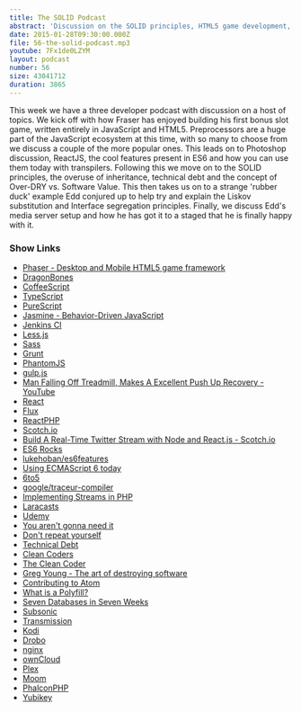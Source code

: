 ```yaml
---
title: The SOLID Podcast
abstract: 'Discussion on the SOLID principles, HTML5 game development, front-end testing and more'
date: 2015-01-28T09:30:00.000Z
file: 56-the-solid-podcast.mp3
youtube: 7Fx1de0LZYM
layout: podcast
number: 56
size: 43041712
duration: 3865
---
```


This week we have a three developer podcast with discussion on a host of topics.
We kick off with how Fraser has enjoyed building his first bonus slot game, written entirely in JavaScript and HTML5.
Preprocessors are a huge part of the JavaScript ecosystem at this time, with so many to choose from we discuss a couple of the more popular ones.
This leads on to Photoshop discussion, ReactJS, the cool features present in ES6 and how you can use them today with transpilers.
Following this we move on to the SOLID principles, the overuse of inheritance, technical debt and the concept of Over-DRY vs. Software Value.
This then takes us on to a strange 'rubber duck' example Edd conjured up to help try and explain the Liskov substitution and Interface segregation principles.
Finally, we discuss Edd's media server setup and how he has got it to a staged that he is finally happy with it.

### Show Links

- [Phaser - Desktop and Mobile HTML5 game framework](http://phaser.io/)
- [DragonBones](http://dragonbones.effecthub.com/)
- [CoffeeScript](http://coffeescript.org/)
- [TypeScript](http://www.typescriptlang.org/)
- [PureScript](http://www.purescript.org/)
- [Jasmine - Behavior-Driven JavaScript](http://jasmine.github.io/)
- [Jenkins CI](http://jenkins-ci.org/)
- [Less.js](http://lesscss.org/)
- [Sass](http://sass-lang.com/)
- [Grunt](http://gruntjs.com/)
- [PhantomJS](http://phantomjs.org/)
- [gulp.js](http://gulpjs.com/)
- [Man Falling Off Treadmill, Makes A Excellent Push Up Recovery - YouTube](https://www.youtube.com/watch?v=yZPqtrjlAqo)
- [React](http://facebook.github.io/react/)
- [Flux](https://facebook.github.io/flux/)
- [ReactPHP](http://reactphp.org/)
- [Scotch.io](https://scotch.io/)
- [Build A Real-Time Twitter Stream with Node and React.js - Scotch.io](https://scotch.io/tutorials/build-a-real-time-twitter-stream-with-node-and-react-js)
- [ES6 Rocks](http://es6rocks.com/)
- [lukehoban/es6features](https://github.com/lukehoban/es6features)
- [Using ECMAScript 6 today](http://www.2ality.com/2014/08/es6-today.html)
- [6to5](https://6to5.org/)
- [google/traceur-compiler](https://github.com/google/traceur-compiler)
- [Implementing Streams in PHP](http://eddmann.com/posts/implementing-streams-in-php/)
- [Laracasts](https://laracasts.com/tags/principles)
- [Udemy](https://www.udemy.com/)
- [You aren't gonna need it](http://en.wikipedia.org/wiki/You_aren%27t_gonna_need_it)
- [Don't repeat yourself](http://en.wikipedia.org/wiki/Don%27t_repeat_yourself)
- [Technical Debt](http://martinfowler.com/bliki/TechnicalDebt.html)
- [Clean Coders](https://cleancoders.com/)
- [The Clean Coder](http://www.amazon.co.uk/The-Clean-Coder-Professional-Programmers/dp/0137081073)
- [Greg Young - The art of destroying software](http://vimeo.com/108441214)
- [Contributing to Atom](https://atom.io/docs/latest/contributing#git-commit-messages)
- [What is a Polyfill?](https://remysharp.com/2010/10/08/what-is-a-polyfill)
- [Seven Databases in Seven Weeks](https://pragprog.com/book/rwdata/seven-databases-in-seven-weeks)
- [Subsonic](http://www.subsonic.org/pages/index.jsp)
- [Transmission](https://www.transmissionbt.com/)
- [Kodi](http://kodi.tv/)
- [Drobo](http://www.drobo.com/)
- [nginx](http://nginx.org/)
- [ownCloud](https://owncloud.org/)
- [Plex](https://plex.tv/)
- [Moom](http://manytricks.com/moom/)
- [PhalconPHP](http://www.phalconphp.com/en/)
- [Yubikey](https://www.yubico.com/products/yubikey-hardware/yubikey-2/)
